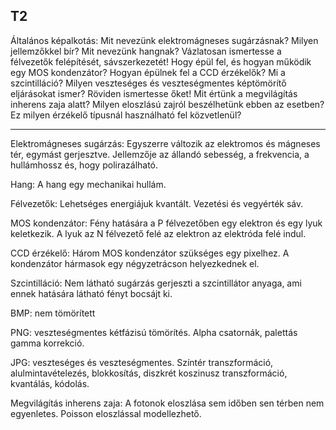 ## T2

Általános képalkotás: Mit nevezünk elektromágneses sugárzásnak? Milyen jellemzőkkel bír? Mit nevezünk hangnak? Vázlatosan ismertesse a félvezetők felépítését, sávszerkezetét! Hogy épül fel, és hogyan működik egy MOS kondenzátor? Hogyan épülnek fel a CCD érzékelők? Mi a szcintilláció? Milyen veszteséges és veszteségmentes képtömörítő eljárásokat ismer? Röviden ismertesse őket! Mit értünk a megvilágítás inherens zaja alatt? Milyen eloszlású zajról beszélhetünk ebben az esetben? Ez milyen érzékelő típusnál használható fel közvetlenül?

---

Elektromágneses sugárzás: Egyszerre változik az elektromos és mágneses tér, egymást gerjesztve. Jellemzője az állandó sebesség, a frekvencia, a hullámhossz és, hogy polirazálható.

Hang: A hang egy mechanikai hullám.

Félvezetők: Lehetséges energiájuk kvantált. Vezetési és vegyérték sáv.

MOS kondenzátor: Fény hatására a P félvezetőben egy elektron és egy lyuk keletkezik. A lyuk az N félvezető felé az elektron az elektróda felé indul.

CCD érzékelő: Három MOS kondenzátor szükséges egy pixelhez. A kondenzátor hármasok egy négyzetrácson helyezkednek el.

Szcintilláció: Nem látható sugárzás gerjeszti a szcintillátor anyaga, ami ennek hatására látható fényt bocsájt ki.

BMP: nem tömörített

PNG: veszteségmentes kétfázisú tömörítés. Alpha csatornák, palettás gamma korrekció.

JPG: veszteséges és veszteségmentes. Színtér transzformáció, alulmintavételezés, blokkosítás, diszkrét koszinusz transzformáció, kvantálás, kódolás.

Megvilágítás inherens zaja: A fotonok eloszlása sem időben sen térben nem egyenletes. Poisson eloszlással modellezhető.



